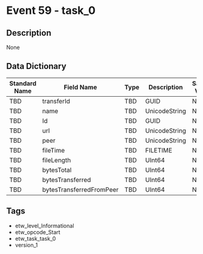 # Event 59 - task_0

## Description
None

## Data Dictionary
|Standard Name|Field Name|Type|Description|Sample Value|
|---|---|---|---|---|
|TBD|transferId|TBD|GUID|None|None|
|TBD|name|TBD|UnicodeString|None|None|
|TBD|Id|TBD|GUID|None|None|
|TBD|url|TBD|UnicodeString|None|None|
|TBD|peer|TBD|UnicodeString|None|None|
|TBD|fileTime|TBD|FILETIME|None|None|
|TBD|fileLength|TBD|UInt64|None|None|
|TBD|bytesTotal|TBD|UInt64|None|None|
|TBD|bytesTransferred|TBD|UInt64|None|None|
|TBD|bytesTransferredFromPeer|TBD|UInt64|None|None|

## Tags
* etw_level_Informational
* etw_opcode_Start
* etw_task_task_0
* version_1